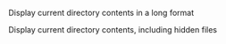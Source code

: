 Display current directory contents in a long format

Display current directory contents, including hidden files 

